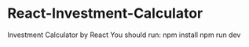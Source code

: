 # React-Investment-Calculator
Investment Calculator by React
You should run: npm install npm run dev
